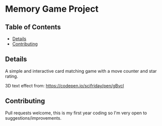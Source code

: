 # Memory Game Project

## Table of Contents

* [Details](#details)
* [Contributing](#contributing)

## Details

A simple and interactive card matching game with a move counter and star rating.

3D text effect from: https://codepen.io/scifriday/pen/gBvcl

## Contributing

Pull requests welcome, this is my first year coding so I'm very open to suggestions/improvements.
